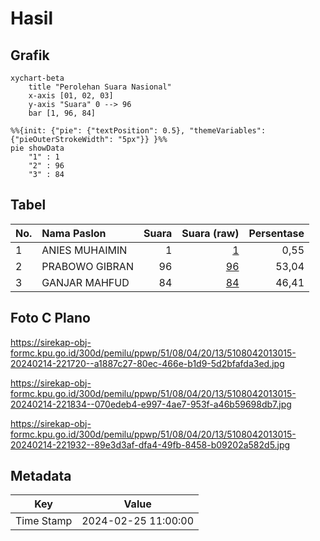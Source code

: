 # Hasil

## Grafik

```mermaid
xychart-beta
    title "Perolehan Suara Nasional"
    x-axis [01, 02, 03]
    y-axis "Suara" 0 --> 96
    bar [1, 96, 84]
```

```mermaid
%%{init: {"pie": {"textPosition": 0.5}, "themeVariables": {"pieOuterStrokeWidth": "5px"}} }%%
pie showData
    "1" : 1
    "2" : 96
    "3" : 84
```

## Tabel

| No. | Nama Paslon    | Suara | Suara (raw) | Persentase |
|:--- |:-------------- | -----:| -----------:| ----------:|
| 1   | ANIES MUHAIMIN | 1     | [1][p-1]    | 0,55       |
| 2   | PRABOWO GIBRAN | 96    | [96][p-2]   | 53,04      |
| 3   | GANJAR MAHFUD  | 84    | [84][p-3]   | 46,41      |


[p-1]: https://github.com/gigit-pemilu/pemilu-2024/blob/main/pilpres/hitung-suara/sub/51-bali/sub/08-buleleng/sub/04-banjar/sub/2013-banjar/sub/015-tps/sub/paslon-1.txt
[p-2]: https://github.com/gigit-pemilu/pemilu-2024/blob/main/pilpres/hitung-suara/sub/51-bali/sub/08-buleleng/sub/04-banjar/sub/2013-banjar/sub/015-tps/sub/paslon-2.txt
[p-3]: https://github.com/gigit-pemilu/pemilu-2024/blob/main/pilpres/hitung-suara/sub/51-bali/sub/08-buleleng/sub/04-banjar/sub/2013-banjar/sub/015-tps/sub/paslon-3.txt

## Foto C Plano

https://sirekap-obj-formc.kpu.go.id/300d/pemilu/ppwp/51/08/04/20/13/5108042013015-20240214-221720--a1887c27-80ec-466e-b1d9-5d2bfafda3ed.jpg

https://sirekap-obj-formc.kpu.go.id/300d/pemilu/ppwp/51/08/04/20/13/5108042013015-20240214-221834--070edeb4-e997-4ae7-953f-a46b59698db7.jpg

https://sirekap-obj-formc.kpu.go.id/300d/pemilu/ppwp/51/08/04/20/13/5108042013015-20240214-221932--89e3d3af-dfa4-49fb-8458-b09202a582d5.jpg


## Metadata

| Key        | Value               |
| ---------- | ------------------- |
| Time Stamp | 2024-02-25 11:00:00 |




